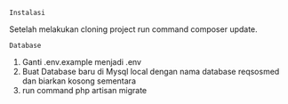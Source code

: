     Instalasi
   Setelah melakukan cloning project run command composer update.
    
    Database
1. Ganti .env.example menjadi .env
2. Buat Database baru di Mysql local dengan nama database reqsosmed dan biarkan kosong sementara
3. run command php artisan migrate
